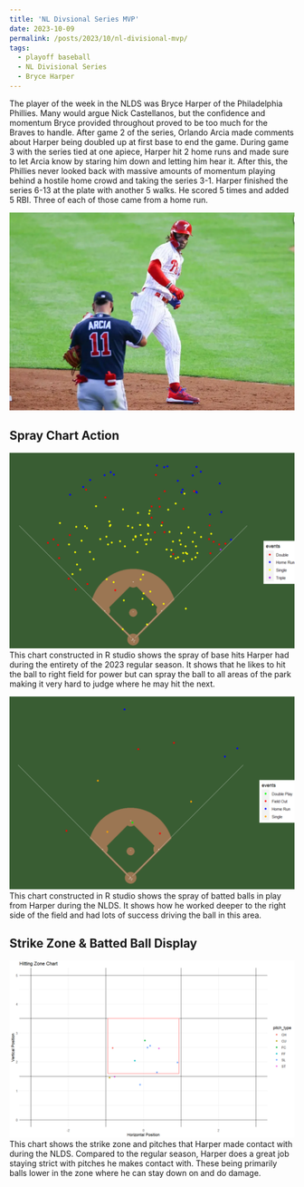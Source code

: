 ```yaml
---
title: 'NL Divsional Series MVP'
date: 2023-10-09
permalink: /posts/2023/10/nl-divisional-mvp/
tags:
  - playoff baseball
  - NL Divisional Series
  - Bryce Harper
---
```


The player of the week in the NLDS was Bryce Harper of the Philadelphia Phillies. Many would argue Nick Castellanos, but the confidence and momentum Bryce provided throughout proved to be too much for the Braves to handle. 
After game 2 of the series, Orlando Arcia made comments about Harper being doubled up at first base to end the game. During game 3 with the series tied at one apiece, Harper hit 2 home runs and made sure to let Arcia know by staring him down and letting him hear it. After this, the Phillies never looked back with massive amounts of momentum playing behind a hostile home crowd and taking the series 3-1. Harper finished the series 6-13 at the plate with another 5 walks. He scored 5 times and added 5 RBI. Three of each of those came from a home run.

![Illustration of Bryce Harper](/images/Bryce_Harper_image.png)


Spray Chart Action
------
![Illustration of Bryce Harper's 2023 Regular Season Spray Chart](/images/Bryce_Season_Spray.png)
This chart constructed in R studio shows the spray of base hits Harper had during the entirety of the 2023 regular season. It shows that he likes to hit the ball to right field for power but can spray the ball to all areas of the park making it very hard to judge where he may hit the next.

![Illustration of Bryce Harper's 2023 NLDS Spray Chart](/images/Bryce_Week_spray.png)
This chart constructed in R studio shows the spray of batted balls in play from Harper during the NLDS. It shows how he worked deeper to the right side of the field and had lots of success driving the ball in this area. 

Strike Zone & Batted Ball Display
------
![Illustration of Bryce Harper's 2023 NLDS Batted Ball & Strike Zone Display Chart](images/Bryce_Week_Zone.png)
This chart shows the strike zone and pitches that Harper made contact with during the NLDS. Compared to the regular season, Harper does a great job staying strict with pitches he makes contact with. These being primarily balls lower in the zone where he can stay down on and do damage.
